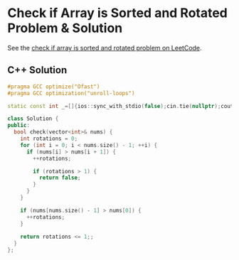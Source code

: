 # Check if Array is Sorted and Rotated Problem & Solution

See the [check if array is sorted and rotated problem on LeetCode](https://leetcode.com/problems/check-if-array-is-sorted-and-rotated).

## C++ Solution

```cpp
#pragma GCC optimize("Ofast")
#pragma GCC optimization("unroll-loops")

static const int _=[]{ios::sync_with_stdio(false);cin.tie(nullptr);cout.tie(nullptr);return 0;}();

class Solution {
public:
  bool check(vector<int>& nums) {
    int rotations = 0;
    for (int i = 0; i < nums.size() - 1; ++i) {
      if (nums[i] > nums[i + 1]) {
        ++rotations;

        if (rotations > 1) {
          return false;
        }
      }
    }

    if (nums[nums.size() - 1] > nums[0]) {
      ++rotations;
    }
    
    return rotations <= 1;;
  }
};
```
